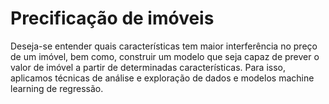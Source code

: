 # Precificação de imóveis

Deseja-se entender quais características tem maior interferência no preço de um imóvel, bem como, construir um modelo que seja capaz de prever o valor de imóvel a partir de determinadas características. Para isso, aplicamos técnicas de análise e exploração de dados e modelos machine learning de regressão. 
